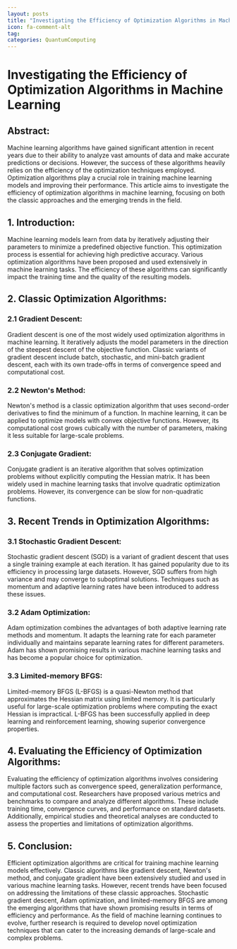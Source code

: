 ```yaml
---
layout: posts
title: "Investigating the Efficiency of Optimization Algorithms in Machine Learning"
icon: fa-comment-alt
tag:      
categories: QuantumComputing
---
```



# Investigating the Efficiency of Optimization Algorithms in Machine Learning

## Abstract:
Machine learning algorithms have gained significant attention in recent years due to their ability to analyze vast amounts of data and make accurate predictions or decisions. However, the success of these algorithms heavily relies on the efficiency of the optimization techniques employed. Optimization algorithms play a crucial role in training machine learning models and improving their performance. This article aims to investigate the efficiency of optimization algorithms in machine learning, focusing on both the classic approaches and the emerging trends in the field.

## 1. Introduction:
Machine learning models learn from data by iteratively adjusting their parameters to minimize a predefined objective function. This optimization process is essential for achieving high predictive accuracy. Various optimization algorithms have been proposed and used extensively in machine learning tasks. The efficiency of these algorithms can significantly impact the training time and the quality of the resulting models.

## 2. Classic Optimization Algorithms:
### 2.1 Gradient Descent:
Gradient descent is one of the most widely used optimization algorithms in machine learning. It iteratively adjusts the model parameters in the direction of the steepest descent of the objective function. Classic variants of gradient descent include batch, stochastic, and mini-batch gradient descent, each with its own trade-offs in terms of convergence speed and computational cost.

### 2.2 Newton's Method:
Newton's method is a classic optimization algorithm that uses second-order derivatives to find the minimum of a function. In machine learning, it can be applied to optimize models with convex objective functions. However, its computational cost grows cubically with the number of parameters, making it less suitable for large-scale problems.

### 2.3 Conjugate Gradient:
Conjugate gradient is an iterative algorithm that solves optimization problems without explicitly computing the Hessian matrix. It has been widely used in machine learning tasks that involve quadratic optimization problems. However, its convergence can be slow for non-quadratic functions.

## 3. Recent Trends in Optimization Algorithms:
### 3.1 Stochastic Gradient Descent:
Stochastic gradient descent (SGD) is a variant of gradient descent that uses a single training example at each iteration. It has gained popularity due to its efficiency in processing large datasets. However, SGD suffers from high variance and may converge to suboptimal solutions. Techniques such as momentum and adaptive learning rates have been introduced to address these issues.

### 3.2 Adam Optimization:
Adam optimization combines the advantages of both adaptive learning rate methods and momentum. It adapts the learning rate for each parameter individually and maintains separate learning rates for different parameters. Adam has shown promising results in various machine learning tasks and has become a popular choice for optimization.

### 3.3 Limited-memory BFGS:
Limited-memory BFGS (L-BFGS) is a quasi-Newton method that approximates the Hessian matrix using limited memory. It is particularly useful for large-scale optimization problems where computing the exact Hessian is impractical. L-BFGS has been successfully applied in deep learning and reinforcement learning, showing superior convergence properties.

## 4. Evaluating the Efficiency of Optimization Algorithms:
Evaluating the efficiency of optimization algorithms involves considering multiple factors such as convergence speed, generalization performance, and computational cost. Researchers have proposed various metrics and benchmarks to compare and analyze different algorithms. These include training time, convergence curves, and performance on standard datasets. Additionally, empirical studies and theoretical analyses are conducted to assess the properties and limitations of optimization algorithms.

## 5. Conclusion:
Efficient optimization algorithms are critical for training machine learning models effectively. Classic algorithms like gradient descent, Newton's method, and conjugate gradient have been extensively studied and used in various machine learning tasks. However, recent trends have been focused on addressing the limitations of these classic approaches. Stochastic gradient descent, Adam optimization, and limited-memory BFGS are among the emerging algorithms that have shown promising results in terms of efficiency and performance. As the field of machine learning continues to evolve, further research is required to develop novel optimization techniques that can cater to the increasing demands of large-scale and complex problems.